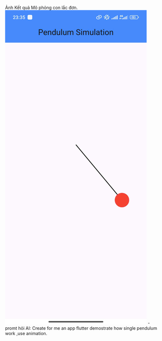 Ảnh Kết quả Mô phỏng con lắc đơn.
![alt text](pendulum_simulation-1.jpg)
-promt hỏi AI: Create for me an app flutter demostrate how single pendulum work ,use animation.

